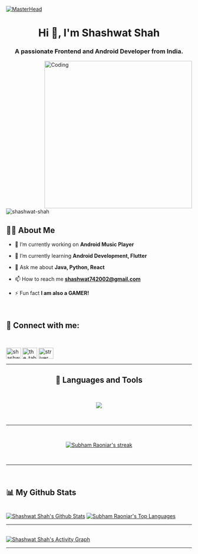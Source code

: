 [![MasterHead](https://1.bp.blogspot.com/-7A4WynwLsMw/XbBpCXG8fHI/AAAAAAAAMt4/uOa1bpLskYgrwGbllhSu2SDj_Mig8SXJQCLcBGAsYHQ/s1600/2000_600px.gif)](https://shashwat-shah.io)
<h1 align="center">Hi 👋, I'm Shashwat Shah</h1>
<h3 align="center">A passionate Frontend and Android Developer from India.</h3>
<img align="right" alt="Coding" width="400" src="https://cdn.dribbble.com/users/1292677/screenshots/6139167/media/5387dc7e035b3efe9d94516044de66a4.gif">

</br>


<p align="left"> <img src="https://komarev.com/ghpvc/?username=shashwat-shah&label=Profile%20views&color=0e75b6&style=flat" alt="shashwat-shah" /> </p>

## 🙋‍♂️ About Me

- 🔭 I’m currently working on **Android Music Player**

- 🌱 I’m currently learning **Android Development, Flutter**

- 💬 Ask me about **Java, Python, React**

- 📫 How to reach me **shashwat742002@gmail.com**

- ⚡ Fun fact **I am also a GAMER!**

  </br>

<h2 align="left">🔗 Connect with me:</h2><br>
<p align="left">
<a href="https://linkedin.com/in/shashwat-shah-7a1685223" target="blank"><img align="center" src="https://raw.githubusercontent.com/rahuldkjain/github-profile-readme-generator/master/src/images/icons/Social/linked-in-alt.svg" alt="shashwat-shah-7a1685223" height="30" width="40" /></a>
<a href="https://instagram.com/the_tablaguy_02" target="blank"><img align="center" src="https://raw.githubusercontent.com/rahuldkjain/github-profile-readme-generator/master/src/images/icons/Social/instagram.svg" alt="the_tablaguy_02" height="30" width="40" /></a>
<a href="https://www.hackerrank.com/striver_code" target="blank"><img align="center" src="https://raw.githubusercontent.com/rahuldkjain/github-profile-readme-generator/master/src/images/icons/Social/hackerrank.svg" alt="striver_code" height="30" width="40" /></a>
</p>


---
<h2 align="center"> 🚀 Languages and Tools</h2> <br>
<p align="center">
  <a href="https://skillicons.dev">
    <img src="https://skillicons.dev/icons?i=java,androidstudio,js,html,css,python,react,c,cpp,netlify,bootstrap,tailwind,sass,vscode,jquery,figma,github,md,kotlin,materialui&theme=dark&perline=10" />
  </a>
</p>

<br>
<hr>

<br/>

<p align="center">
    <a href="https://github.com/shashwat-shah/github-readme-streak-stats">
        <img title="🔥 Get streak stats for your profile at git.io/streak-stats" alt="Subham Raoniar's streak" src="https://github-readme-streak-stats.herokuapp.com/?user=shashwat-shah&theme=black-ice&hide_border=true&stroke=0000&background=060A0CD0"/>
    </a>
</p>
<br/>
<hr>
<br/>

## 📊 My Github Stats

  <br/>
    <a href="https://github.com/shashwat-shah/github-readme-stats"><img alt="Shashwat Shah's Github Stats" src="https://github-readme-stats.vercel.app/api?username=shashwat-shah&show_icons=true&count_private=true&theme=react&hide_border=true&bg_color=0D1117" /></a>
  <a href="https://github.com/shashwat-shah/github-readme-stats"><img alt="Subham Raoniar's Top Languages" src="https://github-readme-stats.vercel.app/api/top-langs/?username=shashwat-shah&langs_count=8&count_private=true&layout=compact&theme=react&hide_border=true&bg_color=0D1117" /></a>
  <br/>


<hr>
<br>
<a href="https://github.com/shashwat-shah/github-readme-activity-graph"><img alt="Shashwat Shah's Activity Graph" src="https://activity-graph.herokuapp.com/graph?username=shashwat-shah&bg_color=0D1117&color=5BCDEC&line=5BCDEC&point=FFFFFF&hide_border=true" /></a>

<br/>
<hr>
<br/>
